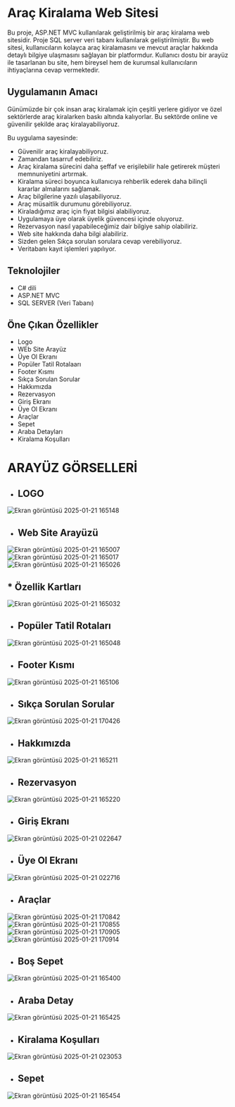 # Araç Kiralama Web Sitesi
Bu proje, ASP.NET MVC kullanılarak geliştirilmiş bir araç kiralama web sitesidir. Proje SQL server veri tabanı kullanılarak geliştirilmiştir.
Bu web sitesi, kullanıcıların kolayca araç kiralamasını ve mevcut araçlar hakkında detaylı bilgiye ulaşmasını sağlayan bir platformdur.
Kullanıcı dostu bir arayüz ile tasarlanan bu site, hem bireysel hem de kurumsal kullanıcıların ihtiyaçlarına cevap vermektedir.

## Uygulamanın Amacı
Günümüzde bir çok insan araç kiralamak için çeşitli yerlere gidiyor ve özel sektörlerde araç kiralarken baskı altında kalıyorlar. Bu sektörde online ve güvenilir şekilde araç kiralayabiliyoruz.

Bu uygulama sayesinde:
- Güvenilir araç kiralayabiliyoruz.
- Zamandan tasarruf edebiliriz.
- Araç kiralama sürecini daha şeffaf ve erişilebilir hale getirerek müşteri memnuniyetini artırmak.
- Kiralama süreci boyunca kullanıcıya rehberlik ederek daha bilinçli kararlar almalarını sağlamak.
- Araç bilgilerine yazılı ulaşabiliyoruz.
- Araç müsaitlik durumunu görebiliyoruz.
- Kiraladığımız araç için fiyat bilgisi alabiliyoruz.
- Uygulamaya üye olarak üyelik güvencesi içinde oluyoruz.
- Rezervasyon nasıl yapabileceğimiz dair bilgiye sahip olabiliriz.
- Web site hakkında daha bilgi alabiliriz.
- Sizden gelen Sıkça sorulan sorulara cevap verebiliyoruz.
- Veritabanı kayıt işlemleri yapılıyor.
  
  
## Teknolojiler
- C# dili
- ASP.NET MVC
- SQL SERVER (Veri Tabanı)
  
## Öne Çıkan Özellikler
- Logo
- WEb Site Arayüz
- Üye Ol Ekranı
- Popüler Tatil Rotalaarı
- Footer Kısmı
- Sıkça Sorulan Sorular
- Hakkımızda
- Rezervasyon
- Giriş Ekranı
- Üye Ol Ekranı
- Araçlar
- Sepet
- Araba Detayları
- Kiralama Koşulları

 #  ARAYÜZ GÖRSELLERİ

* ## LOGO
 ![Ekran görüntüsü 2025-01-21 165148](https://github.com/user-attachments/assets/b94a5193-25f7-4c21-a21a-308b75f4a2b3)
* ## Web Site Arayüzü
![Ekran görüntüsü 2025-01-21 165007](https://github.com/user-attachments/assets/fa0b4e70-c657-4578-bfc7-b738dbdbfc60)
![Ekran görüntüsü 2025-01-21 165017](https://github.com/user-attachments/assets/528bdb55-8342-46b0-9377-7906f97f0af9)
![Ekran görüntüsü 2025-01-21 165026](https://github.com/user-attachments/assets/9804b3b9-b61e-40c8-b9be-8c2b74e91ff8)
## * Özellik Kartları
![Ekran görüntüsü 2025-01-21 165032](https://github.com/user-attachments/assets/f77c2bc0-d86f-4423-9bca-2f29a8d446c0)
* ## Popüler Tatil Rotaları
![Ekran görüntüsü 2025-01-21 165048](https://github.com/user-attachments/assets/13d70738-4243-462d-9a54-e0e155106a42)
* ## Footer Kısmı
![Ekran görüntüsü 2025-01-21 165106](https://github.com/user-attachments/assets/f968456d-8f6a-4988-b9e4-80788e8e3058)
* ## Sıkça Sorulan Sorular
![Ekran görüntüsü 2025-01-21 170426](https://github.com/user-attachments/assets/cbe45513-0e67-47d5-b01d-b8d2fec8b338)
* ## Hakkımızda
![Ekran görüntüsü 2025-01-21 165211](https://github.com/user-attachments/assets/970b9683-adf7-45bb-bf83-64a043f6ac1c)
* ## Rezervasyon
![Ekran görüntüsü 2025-01-21 165220](https://github.com/user-attachments/assets/5c43a9ef-4a44-4358-9302-559467c5613f)
* ## Giriş Ekranı
![Ekran görüntüsü 2025-01-21 022647](https://github.com/user-attachments/assets/cb43edce-0cf6-49cf-8351-36fde0b27465)
* ## Üye Ol Ekranı
![Ekran görüntüsü 2025-01-21 022716](https://github.com/user-attachments/assets/a0d247f9-4925-4b51-b47a-531ea0cc085a)
* ## Araçlar
![Ekran görüntüsü 2025-01-21 170842](https://github.com/user-attachments/assets/4b3906a0-1544-48ce-8213-4f5975dd604c)
![Ekran görüntüsü 2025-01-21 170855](https://github.com/user-attachments/assets/67673d2f-56f5-4429-87a9-6ef4f041128e)
![Ekran görüntüsü 2025-01-21 170905](https://github.com/user-attachments/assets/29a8322f-cf90-4e31-bc3c-8edb669aaee9)
![Ekran görüntüsü 2025-01-21 170914](https://github.com/user-attachments/assets/f70b2364-9ebc-4a83-8f32-8c567118b8ed)
* ## Boş Sepet
![Ekran görüntüsü 2025-01-21 165400](https://github.com/user-attachments/assets/7c6bfc1d-812e-42e0-af43-6a8230d86e66)
* ## Araba Detay
![Ekran görüntüsü 2025-01-21 165425](https://github.com/user-attachments/assets/cf7c96e0-288a-421b-b942-5877e2422eee)
* ## Kiralama Koşulları
![Ekran görüntüsü 2025-01-21 023053](https://github.com/user-attachments/assets/52e33d83-da8a-44dc-9a97-8615b6f75f7b)
* ## Sepet
![Ekran görüntüsü 2025-01-21 165454](https://github.com/user-attachments/assets/bbcc08d0-5fa6-44cf-ac85-8a29ed42a749)




